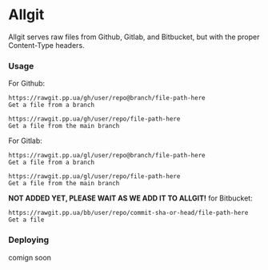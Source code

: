 # Allgit

Allgit serves raw files from Github, Gitlab, and Bitbucket, but with the proper Content-Type headers.

### Usage

For Github:

```
https://rawgit.pp.ua/gh/user/repo@branch/file-path-here
Get a file from a branch

https://rawgit.pp.ua/gh/user/repo/file-path-here
Get a file from the main branch
```

For Gitlab:

```
https://rawgit.pp.ua/gl/user/repo@branch/file-path-here
Get a file from a branch

https://rawgit.pp.ua/gl/user/repo/file-path-here
Get a file from the main branch
```

**NOT ADDED YET, PLEASE WAIT AS WE ADD IT TO ALLGIT!** for Bitbucket:

```
https://rawgit.pp.ua/bb/user/repo/commit-sha-or-head/file-path-here
Get a file
```

### Deploying
comign soon